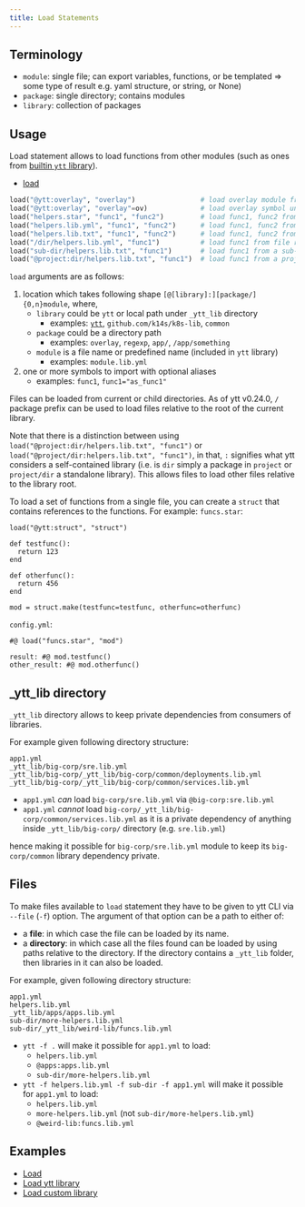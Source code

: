 ```yaml
---
title: Load Statements
---
```


## Terminology

- `module`: single file; can export variables, functions, or be templated => some type of result e.g. yaml structure, or string, or None)
- `package`: single directory; contains modules
- `library`: collection of packages

## Usage

Load statement allows to load functions from other modules (such as ones from [builtin `ytt` library](lang-ref-ytt.md)).

- [load](https://github.com/google/starlark-go/blob/master/doc/spec.md#load-statements)
```python
load("@ytt:overlay", "overlay")                # load overlay module from builtin ytt library
load("@ytt:overlay", "overlay"=ov)             # load overlay symbol under a different alias
load("helpers.star", "func1", "func2")         # load func1, func2 from Starlark file
load("helpers.lib.yml", "func1", "func2")      # load func1, func2 from YAML file
load("helpers.lib.txt", "func1", "func2")      # load func1, func2 from text file
load("/dir/helpers.lib.yml", "func1")          # load func1 from file relative to root of library
load("sub-dir/helpers.lib.txt", "func1")       # load func1 from a sub-directory
load("@project:dir/helpers.lib.txt", "func1")  # load func1 from a project located under _ytt_lib
```

`load` arguments are as follows:

1. location which takes following shape `[@[library]:][package/]{0,n}module`, where,
    - `library` could be `ytt` or local path under `_ytt_lib` directory
      - examples: [`ytt`](lang-ref-ytt.md), `github.com/k14s/k8s-lib`, `common`
    - `package` could be a directory path
      - examples: `overlay`, `regexp`, `app/`, `/app/something`
    - `module` is a file name or predefined name (included in `ytt` library)
      - examples: `module.lib.yml`
1. one or more symbols to import with optional aliases
    - examples: `func1`, `func1="as_func1"`

Files can be loaded from current or child directories. As of ytt v0.24.0, `/` package prefix can be used to load files relative to the root of the current library.

Note that there is a distinction between using `load("@project:dir/helpers.lib.txt", "func1")` or `load("@project/dir:helpers.lib.txt", "func1")`, in that, `:` signifies what ytt considers a self-contained library (i.e. is `dir` simply a package in `project` or `project/dir` a standalone library). This allows files to load other files relative to the library root.

To load a set of functions from a single file, you can create a `struct` that contains references to the functions. For example:
`funcs.star`:
```
load("@ytt:struct", "struct")

def testfunc():
  return 123
end

def otherfunc():
  return 456
end

mod = struct.make(testfunc=testfunc, otherfunc=otherfunc)
```

`config.yml`:
```
#@ load("funcs.star", "mod")

result: #@ mod.testfunc()
other_result: #@ mod.otherfunc()
```

## _ytt_lib directory

`_ytt_lib` directory allows to keep private dependencies from consumers of libraries.

For example given following directory structure:

```
app1.yml
_ytt_lib/big-corp/sre.lib.yml
_ytt_lib/big-corp/_ytt_lib/big-corp/common/deployments.lib.yml
_ytt_lib/big-corp/_ytt_lib/big-corp/common/services.lib.yml
```

- `app1.yml` _can_ load `big-corp/sre.lib.yml` via `@big-corp:sre.lib.yml`
- `app1.yml` _cannot_ load `big-corp/_ytt_lib/big-corp/common/services.lib.yml` as it is a private dependency of anything inside `_ytt_lib/big-corp/` directory (e.g. `sre.lib.yml`)

hence making it possible for `big-corp/sre.lib.yml` module to keep its `big-corp/common` library dependency private.
## Files

To make files available to `load` statement they have to be given to ytt CLI via `--file` (`-f`) option. The argument of that option can be a path to either of:

- a **file**: in which case the file can be loaded by its name.
- a **directory**: in which case all the files found can be loaded by using paths relative to the directory. If the directory contains a `_ytt_lib` folder, then libraries in it can also be loaded.

For example, given following directory structure:

```
app1.yml
helpers.lib.yml
_ytt_lib/apps/apps.lib.yml
sub-dir/more-helpers.lib.yml
sub-dir/_ytt_lib/weird-lib/funcs.lib.yml
```

- `ytt -f .` will make it possible for `app1.yml` to load:
  - `helpers.lib.yml`
  - `@apps:apps.lib.yml`
  - `sub-dir/more-helpers.lib.yml`
- `ytt -f helpers.lib.yml -f sub-dir -f app1.yml` will make it possible for `app1.yml` to load:
  - `helpers.lib.yml`
  - `more-helpers.lib.yml` (not `sub-dir/more-helpers.lib.yml`)
  - `@weird-lib:funcs.lib.yml`

## Examples

- [Load](https://carvel.dev/ytt/#example:example-load)
- [Load ytt library](https://carvel.dev/ytt/#example:example-load-ytt-library)
- [Load custom library](https://carvel.dev/ytt/#example:example-load-custom-library)
